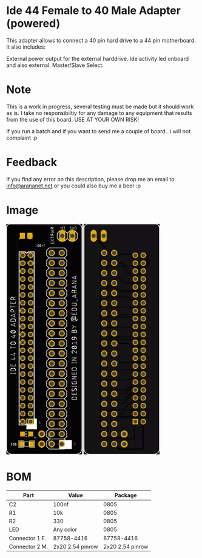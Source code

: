 # Ide 44 Female to 40 Male Adapter (powered)

This adapter allows to connect a 40 pin hard drive to a 44 pin motherboard. It also includes:

External power output for the external harddrive.
Ide activity led onboard and also external.
Master/Slave Select.

# Note

This is a work in progress, several testing must be made but it should work as is. I take no responsibiltiy for any damage to any equipment that results from the use of this board. USE AT YOUR OWN RISK!

If you run a batch and if you want to send me a couple of board.. i will not complaint :p

# Feedback

If you find any error on this description, please drop me an email to info@arananet.net or you could also buy me a beer :p

# Image

<img src="https://github.com/arananet/Ide44to40-adapter/blob/master/imgs/img11.png?raw=true" width="200">
<img src="https://github.com/arananet/Ide44to40-adapter/blob/master/imgs/img22.png?raw=true" width="200">

# BOM

| Part            | Value                   | Package                        |
| --------------- | ----------------------- | ------------------------------ |      
|  C2             | 100nf                   | 0805                           |
|  R1             | 10k                     | 0805                           |
|  R2             | 330                     | 0805                           |
|  LED            | Any color               | 0805                           |
|  Connector 1 F. | 87758-4416              | 87758-4416                     |
|  Connector 2 M. | 2x20 2.54 pinrow        | 2x20 2.54 pinrow               |
